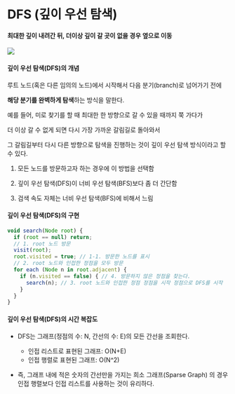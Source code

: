 # DFS (깊이 우선 탐색)

#### 최대한 깊이 내려간 뒤, 더이상 깊이 갈 곳이 없을 경우 옆으로 이동

![](https://k.kakaocdn.net/dn/xC9Vq/btqB8n5A25K/GyOf4iwqu8euOyhwtFuyj1/img.gif)

#### 깊이 우선 탐색(DFS)의 개념

루트 노드(혹은 다른 임의의 노드)에서 시작해서 다음 분기(branch)로 넘어가기 전에

**해당 분기를 완벽하게 탐색**하는 방식을 말한다.

 

예를 들어, 미로 찾기를 할 때 최대한 한 방향으로 갈 수 있을 때까지 쭉 가다가

더 이상 갈 수 없게 되면 다시 가장 가까운 갈림길로 돌아와서

그 갈림길부터 다시 다른 방향으로 탐색을 진행하는 것이 깊이 우선 탐색 방식이라고 할 수 있다.



1. 모든 노드를 방문하고자 하는 경우에 이 방법을 선택함

2. 깊이 우선 탐색(DFS)이 너비 우선 탐색(BFS)보다 좀 더 간단함

3. 검색 속도 자체는 너비 우선 탐색(BFS)에 비해서 느림



#### 깊이 우선 탐색(DFS)의 구현

```js
void search(Node root) {
  if (root == null) return;
  // 1. root 노드 방문
  visit(root);
  root.visited = true; // 1-1. 방문한 노드를 표시
  // 2. root 노드와 인접한 정점을 모두 방문
  for each (Node n in root.adjacent) {
    if (n.visited == false) { // 4. 방문하지 않은 정점을 찾는다.
      search(n); // 3. root 노드와 인접한 정점 정점을 시작 정점으로 DFS를 시작
    }
  }
}
```

#### 깊이 우선 탐색(DFS)의 시간 복잡도

- DFS는 그래프(정점의 수: N, 간선의 수: E)의 모든 간선을 조회한다.
  - 인접 리스트로 표현된 그래프: O(N+E)
  - 인접 행렬로 표현된 그래프: O(N^2)

- 즉, 그래프 내에 적은 숫자의 간선만을 가지는 희소 그래프(Sparse Graph) 의 경우 인접 행렬보다 인접 리스트를 사용하는 것이 유리하다.